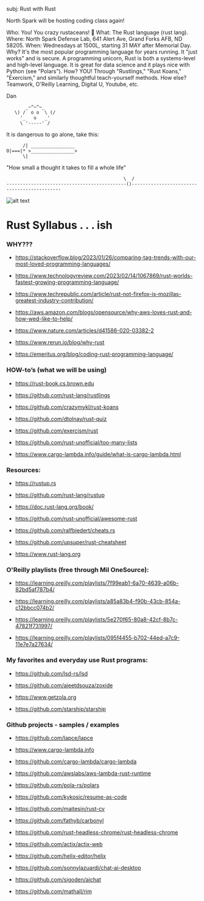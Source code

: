 subj: Rust with Rust

North Spark will be hosting coding class again!

Who: You!  You crazy rustaceans! 🦀
What: The Rust language (rust lang).
Where:  North Spark Defense Lab, 641 Alert Ave, Grand Forks AFB, ND 58205.
When: Wednesdays at 1500L, starting 31 MAY after Memorial Day.
Why?  It's the most popular programming language for years running.  It "just works" and is secure. A programming unicorn, Rust is both a systems-level and high-level language.  It is great for data science and it plays nice with Python (see "Polars"). 
How?  YOU!  Through "Rustlings," "Rust Koans," "Exercism," and similarly thoughtful teach-yourself methods. 
How else?  Teamwork, O'Reilly Learning, Digital U, Youtube, etc. 

Dan
```
       _~^~^~_
   \) /  o o  \ (/
     '_   u   _'
     \ '-----' /
```
It is dangerous to go alone, take this:
```
      /| ________________
O|===|* >________________>
      \|
```
"How small a thought it takes to fill a whole life"
```
                                           \  /       
--------------------------------------------()--------------------------------------------
```

![alt text](https://github.com/trustdan/north/blob/main/Rust-Programming-w-Nor-Spark.png)

# Rust Syllabus . . . ish

### WHY???

- https://stackoverflow.blog/2023/01/26/comparing-tag-trends-with-our-most-loved-programming-languages/ 

- https://www.technologyreview.com/2023/02/14/1067869/rust-worlds-fastest-growing-programming-language/ 

- https://www.techrepublic.com/article/rust-not-firefox-is-mozillas-greatest-industry-contribution/

- https://aws.amazon.com/blogs/opensource/why-aws-loves-rust-and-how-wed-like-to-help/

- https://www.nature.com/articles/d41586-020-03382-2 

- https://www.rerun.io/blog/why-rust 

- https://emeritus.org/blog/coding-rust-programming-language/


### HOW-to’s (what we will be using)

- https://rust-book.cs.brown.edu 

- https://github.com/rust-lang/rustlings 

- https://github.com/crazymykl/rust-koans 

- https://github.com/dtolnay/rust-quiz 

- https://github.com/exercism/rust 

- https://github.com/rust-unofficial/too-many-lists 

- https://www.cargo-lambda.info/guide/what-is-cargo-lambda.html 


### **Resources:**

- https://rustup.rs 

- https://github.com/rust-lang/rustup 

- https://doc.rust-lang.org/book/ 

- https://github.com/rust-unofficial/awesome-rust 

- https://github.com/ralfbiedert/cheats.rs 

- https://github.com/upsuper/rust-cheatsheet 

- https://www.rust-lang.org 


### O'Reilly playlists (free through Mil OneSource):

- https://learning.oreilly.com/playlists/7f99eab1-6a70-4639-a06b-82bd5af787b4/

- https://learning.oreilly.com/playlists/a85a83b4-f90b-43cb-854a-c12bbcc074b2/

- https://learning.oreilly.com/playlists/5e270f65-80a8-42cf-8b7c-47821f731997/

- https://learning.oreilly.com/playlists/095f4455-b702-44ed-a7c9-11e7e7a27634/


### My favorites and everyday use Rust programs:

- https://github.com/lsd-rs/lsd 

- https://github.com/ajeetdsouza/zoxide 

- https://www.getzola.org 

- https://github.com/starship/starship 


### Github projects - samples / examples

- https://github.com/lapce/lapce 

- https://www.cargo-lambda.info

- https://github.com/cargo-lambda/cargo-lambda 

- https://github.com/awslabs/aws-lambda-rust-runtime 

- https://github.com/pola-rs/polars 

- https://github.com/kykosic/resume-as-code 

- https://github.com/maitesin/rust-cv 

- https://github.com/fathyb/carbonyl 

- https://github.com/rust-headless-chrome/rust-headless-chrome 

- https://github.com/actix/actix-web 

- https://github.com/helix-editor/helix

- https://github.com/sonnylazuardi/chat-ai-desktop 

- https://github.com/sigoden/aichat 

- https://github.com/mathall/rim 

